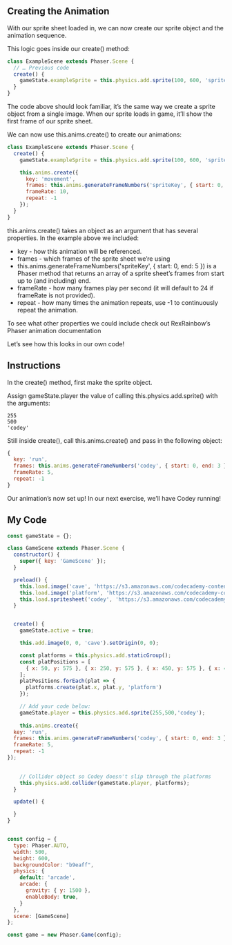 ## Creating the Animation

With our sprite sheet loaded in, we can now create our sprite object and the animation sequence.

This logic goes inside our create() method:
```js
class ExampleScene extends Phaser.Scene {
  // … Previous code
  create() {
    gameState.exampleSprite = this.physics.add.sprite(100, 600, 'spriteKey');
  }
} 
```
The code above should look familiar, it’s the same way we create a sprite object from a single image. When our sprite loads in game, it’ll show the first frame of our sprite sheet.

We can now use this.anims.create() to create our animations:
```js
class ExampleScene extends Phaser.Scene {
  create() {
    gameState.exampleSprite = this.physics.add.sprite(100, 600, 'spriteKey');

    this.anims.create({
      key: 'movement',
      frames: this.anims.generateFrameNumbers('spriteKey', { start: 0, end: 5 }),
      frameRate: 10,
      repeat: -1
    });
  }
} 
```
this.anims.create() takes an object as an argument that has several properties. In the example above we included:

* key - how this animation will be referenced.
* frames - which frames of the sprite sheet we’re using
* this.anims.generateFrameNumbers('spriteKey', { start: 0, end: 5 }) is a Phaser method that returns an array of a sprite sheet’s frames from start up to (and including) end.
* frameRate - how many frames play per second (it will default to 24 if frameRate is not provided).
* repeat - how many times the animation repeats, use -1 to continuously repeat the animation.

To see what other properties we could include check out RexRainbow’s Phaser animation documentation

Let’s see how this looks in our own code!

## Instructions

In the create() method, first make the sprite object.

Assign gameState.player the value of calling this.physics.add.sprite() with the arguments:
```
255
500
'codey'
```
Still inside create(), call this.anims.create() and pass in the following object:
```js
{
  key: 'run',
  frames: this.anims.generateFrameNumbers('codey', { start: 0, end: 3 }),
  frameRate: 5,
  repeat: -1
}
```
Our animation’s now set up! In our next exercise, we’ll have Codey running!

## My Code
```js
const gameState = {};

class GameScene extends Phaser.Scene {
  constructor() {
    super({ key: 'GameScene' });
  }

  preload() {
    this.load.image('cave', 'https://s3.amazonaws.com/codecademy-content/courses/learn-phaser/Cave+Crisis/cave_background.png');
    this.load.image('platform', 'https://s3.amazonaws.com/codecademy-content/courses/learn-phaser/Cave+Crisis/platform.png');
    this.load.spritesheet('codey', 'https://s3.amazonaws.com/codecademy-content/courses/learn-phaser/Cave+Crisis/codey_sprite.png', { frameWidth: 72, frameHeight: 90 });
  }


  create() {
    gameState.active = true;

    this.add.image(0, 0, 'cave').setOrigin(0, 0);

    const platforms = this.physics.add.staticGroup();
    const platPositions = [
      { x: 50, y: 575 }, { x: 250, y: 575 }, { x: 450, y: 575 }, { x: 400, y: 380 }, { x: 100, y: 200 },
    ];
    platPositions.forEach(plat => {
      platforms.create(plat.x, plat.y, 'platform')
    });

    // Add your code below:
    gameState.player = this.physics.add.sprite(255,500,'codey');
    
    this.anims.create({
  key: 'run',
  frames: this.anims.generateFrameNumbers('codey', { start: 0, end: 3 }),
  frameRate: 5,
  repeat: -1
});
    

    // Collider object so Codey doesn't slip through the platforms
    this.physics.add.collider(gameState.player, platforms);
  }

  update() {

  }
}


const config = {
  type: Phaser.AUTO,
  width: 500,
  height: 600,
  backgroundColor: "b9eaff",
  physics: {
    default: 'arcade',
    arcade: {
      gravity: { y: 1500 },
      enableBody: true,
    }
  },
  scene: [GameScene]
};

const game = new Phaser.Game(config);

```
